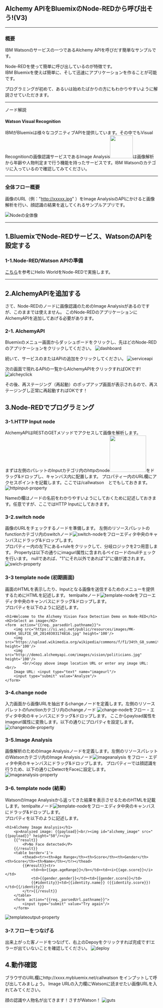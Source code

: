 ## Alchemy APIをBluemixのNode-REDから呼び出そう!(V3)
***
### 概要

IBM Watsonのサービスの一つであるAlchemy APIを呼びだす簡単なサンプルです。

Node-REDを使って簡単に呼び出しているのが特徴です。   
IBM Bluemixを使えば簡単に、そして迅速にアプリケーションを作ることが可能です。  

プログラミングが初めて、あるいは始めたばかりの方にもわかりやすいように解説させていただきます。

***
ノード解説
#### Watson Visual Recognition

IBMがBluemixは様々なコグニティブAPIを提供しています。その中でもVisual Recognitionの画像認識サービスであるImage Analysis<img src="images/visual-recognition-node.png" width="75px">は画像解析から年齢や人物判定まで行う機能を持ったサービスです。IBM Watsonのカテゴリに入っているので確認してみてください。

***
### 全体フロー概要

画像のURL（例："http://xxxxx.jpg" ）をImage AnalysisのAPIにかけると画像解析を行い、顔認識の結果を返してくれるサンプルアプリです。

![Nodeの全体像](images/Node-RED_Image_Analysis_all.png)


***
## 1.BluemixでNode-REDサービス、WatsonのAPIを設定する

### 1-1.Node-RED/Watson APIの準備
[こちら](https://www.ibm.com/developerworks/community/wikis/home?lang=ja#!/wiki/Wdec01e50fbfa_493c_8a88_6dd85c4d983f/page/%E5%AD%A6%E7%BF%92%E7%94%A8%E6%95%99%E6%9D%90)を参考にHello WorldをNode-REDで実施します。

***
## 2.AlchemyAPIを追加する
さて、Node-REDのノードに画像認識のためのImage Analysisがあるのですが、このままでは使えません。
このNode-REDのアプリケーションにAlchemyAPIを追加してあげる必要があります。

### 2-1. AlchemyAPI
Bluemixのメニュー画面からダッシュボードをクリックし、先ほどのNode-REDのアプリケーションをクリックしてください。
![dashboard](images/dashboard.png)



続いて、サービスのまたはAPIの追加をクリックしてください。
![serviceapi](images/serviceapi.png)

次の画面で現れるAPIの一覧からAlchemyAPIをクリックすればOKです!
![alcheyclick](images/alchemyclick.png)

その後、再ステージング（再起動）のポップアップ画面が表示されるので、再ステージングし正常に再起動すればOKです！




## 3.Node-REDでプログラミング

### 3-1.HTTP Input node

AlchemyAPIはRESTのGETメソッドでアクセスして画像を解析します。  
まずは左側のパレットのInputカテゴリ内のhttpのnode<img src="images/httpinput-node.png" width="120px">をドラッグ&ドロップし、キャンバス内に配置します。
プロパティー内のURL欄にアクセスポイントを記載します。ここでは/callwatson　とでもしておきます。
![httpinput-property](images/htttpinput-property.png)


Nameの欄はノードの名前をわかりやすいようにしておくために記述しておきます。任意ですが、ここではHTTP Inputにしておきます。

### 3-2.switch node

画像のURLをチェックするノードを準備します。
左側のリソースパレットのfunctionカテゴリ内のswitchノード![switch-node](images/switch-node.png)をフローエディタ中央のキャンバスにドラッグ&ドロップします。  
プロパティー内の左下にある+ruleをクリックして、分岐ロジックを2つ用意します。
Propertyは以下の通りにimagurl属性に含まれるペイロードのnullチェックを行います。
nullであれば、"1"にそれ以外であれば"2"に値が渡されます。![swich-property](images/switch-property.png)


### 3-3 template node (初期画面)

画面のHTMLを表示したり、Inputとなる画像を送信するためのメニューを提供するためにHTMLを記述します。
temlpalteノード![template-node](images/template-node.png)をフローエディタ中央のキャンバスにドラッグ&ドロップします。  
プロパティを以下のように記述します。


```
<h1>Welcome to the Alchemy Vision Face Detection Demo on Node-RED</h1>
<H2>Select an image</H2>
<form  action="{{req._parsedUrl.pathname}}">
    <img src="https://si.wsj.net/public/resources/images/MK-CK494_SELFIE_GR_20140303174816.jpg" height='100'/>
    <img src="https://upload.wikimedia.org/wikipedia/commons/f/f1/34th_G8_summit_member_20080707.jpg" height='100'/>
    <img src="http://demo1.alchemyapi.com/images/vision/politicians.jpg" height='100'/>
        <br/>Copy above image location URL or enter any image URL:<br/>
    Image URL: <input type="text" name="imageurl"/>
    <input type="submit" value="Analyze"/>
</form>
```


### 3-4.change node

入力画面から画像URLを抽出するchangeノードを定義します。左側のリソースパレットのfunctionカテゴリ内のchangeノード
![change-node](images/change-node.png)をフロー・エディタ中央のキャンバスにドラッグ&ドロップします。
ここからpayload属性をimageurl属性に変換します。以下の通りにプロパティを設定します。
![changenode-property](images/changenode-property.png)


### 3-5.Image Analysis

画像解析のためのImage Analysisノードを定義します。左側のリソースパレットのWatsonカテゴリ内のImage Analysisノード![imageanalysis](images/Node-RED___mz-nodered-z002_eu-gb_mybluemix_net.png) をフロー・エディタ中央のキャンバスにドラッグ&ドロップします。
プロパティーでは顔認識を行うため、以下の通りにDetectをFaceに設定します。
![imageanalysis-property](images/imageanalysis-property.png)


### 3-6. template node (結果)

WatsonのImage Analysisから返ってきた結果を表示させるためのHTMLを記載します。temlpalteノード![template-node](images/template-node.png)をフローエディタ中央のキャンバスにドラッグ&ドロップします。  
プロパティを以下のように記述します。


```
<h1>Alchemy Image Analysis</h1>
    <p>Analyzed image: {{payload}}<br/><img id="alchemy_image" src="{{payload}}" height="50"/></p>
    {{^result}}
        <P>No Face detected</P>
    {{/result}}
    <table border='1'>
        <thead><tr><th>Age Range</th><th>Score</th><th>Gender</th><th>Score</th><th>Name</th></tr></thead>
        {{#result}}<tr>
            <td><b>{{age.ageRange}}</b></td><td><i>{{age.score}}</i></td>
            <td>{{gender.gender}}</td><td>{{gender.score}}</td>
            {{#identity}}<td>{{identity.name}} ({{identity.score}})</td>{{/identity}}
        </tr>{{/result}}
    </table>
    <form  action="{{req._parsedUrl.pathname}}">
        <input type="submit" value="Try again"/>
    </form>
```

![templateoutput-property](images/templateoutput-property.png)


### 3-7.フローをつなげる

出来上がった客ノードをつなげて、右上のDepoyをクリックすれば完成です!エラーが出ていないことを確認してください。
![deploy](images/deploy.png)

## 4.動作確認
ブラウザのURL欄にhttp://xxxx.mybluemix.net/callwatson をインプットして呼び出してみましょう。
Image URLの入力欄にWatsonに読ませたい画像URLを入れてみてください。

顔の認識や人物名が出てきます！さすがWatson！
![guts](images/guts.png)
